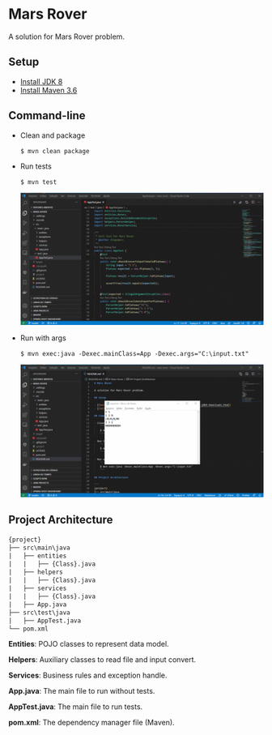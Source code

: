 # Mars Rover

A solution for Mars Rover problem.

## Setup

- [Install JDK 8](https://www.oracle.com/java/technologies/javase/javase-jdk8-downloads.html)
- [Install Maven 3.6](https://maven.apache.org/install.html)

## Command-line

- Clean and package
    ```
    $ mvn clean package
    ```

- Run tests
    ```
    $ mvn test
    ```
    ![](https://github.com/diegomors/mars-rover/blob/master/images/tests.gif)

- Run with args
    ```
    $ mvn exec:java -Dexec.mainClass=App -Dexec.args="C:\input.txt"
    ```
    ![](https://github.com/diegomors/mars-rover/blob/master/images/run.gif)

## Project Architecture

```
{project}
├── src\main\java
|   ├── entities
|   |   ├── {Class}.java
|   ├── helpers
|   |   ├── {Class}.java
|   ├── services
|   |   ├── {Class}.java
|   ├── App.java
├── src\test\java
|   ├── AppTest.java
└── pom.xml
```

**Entities**: POJO classes to represent data model.

**Helpers**: Auxiliary classes to read file and input convert.

**Services**: Business rules and exception handle.

**App.java**: The main file to run without tests.

**AppTest.java**: The main file to run tests.

**pom.xml**: The dependency manager file (Maven).